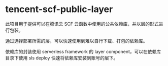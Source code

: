 # tencent-scf-public-layer

此项目用于提供可以在腾讯云 SCF 云函数中使用的公共依赖库，并以层的形式进行包装。

通过选择部署所需的层，可以快速使用到难以自行下载、打包的依赖库。

依赖库的封装使用 serverless framework 的 layer component，可以在依赖库目录下使用 sls deploy 快速将依赖库安装到账号的层下。